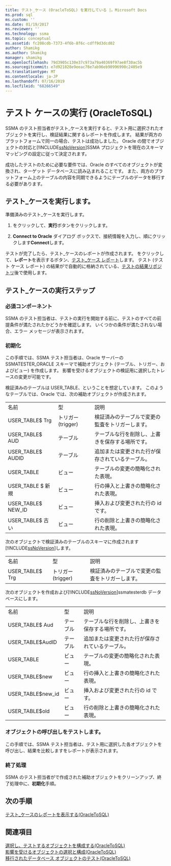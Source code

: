 ```yaml
---
title: テスト_ケース (OracleToSQL) を実行している |。Microsoft Docs
ms.prod: sql
ms.custom: ''
ms.date: 01/19/2017
ms.reviewer: ''
ms.technology: ssma
ms.topic: conceptual
ms.assetid: fc208cdb-7373-4f6b-8f6c-cdff9d3dcd02
author: Shamikg
ms.author: Shamikg
manager: shamikg
ms.openlocfilehash: 79d3905c130e37c973a79a40369f97ae8f30ac5b
ms.sourcegitcommit: e7d921828e9eeac78e7ab96eb90996990c2405e9
ms.translationtype: MT
ms.contentlocale: ja-JP
ms.lasthandoff: 07/16/2019
ms.locfileid: "68266549"
---
```

# <a name="running-test-cases-oracletosql"></a>テスト ケースの実行 (OracleToSQL)
SSMA のテスト担当者がテスト_ケースを実行すると、テスト用に選択されたオブジェクトを実行し、検証結果に関するレポートを作成します。 結果が両方のプラットフォームで同一の場合、テストは成功しました。 Oracle の間でオブジェクトの対応と[!INCLUDE[ssNoVersion](../../includes/ssnoversion-md.md)]SSMA プロジェクトを現在のスキーマ マッピングの設定に従って決定されます。  
  
成功したテストのために必要な要件では、Oracle のすべてのオブジェクトが変換され、ターゲット データベースに読み込まれることです。 また、両方のプラットフォーム上のテーブルの内容を同期できるようにテーブルのデータを移行する必要があります。  
  
## <a name="run-test-case"></a>テスト_ケースを実行します。  
準備済みのテスト_ケースを実行します。  
  
1.  をクリックして、**実行**ボタンをクリックします。  
  
2.  **Connect to Oracle**  ダイアログ ボックスで、接続情報を入力し、順にクリックします**Connect**します。  
  
テストが完了したら、テスト_ケースのレポートが作成されます。 をクリックして、**レポート**を表示するボタン、[テスト_ケース レポート](viewing-test-case-reports-oracletosql.md)します。 テスト (テスト ケース レポート) の結果がで自動的に格納されている、[テストの結果リポジトリ](using-test-repositories-oracletosql.md)後で使用します。  
  
## <a name="test-case-execution-steps"></a>テスト_ケースの実行ステップ  
  
### <a name="prerequisites"></a>必須コンポーネント  
SSMA のテスト担当者は、テストの実行を開始する前に、テストのすべての前提条件が満たされたかどうかを確認します。 いくつかの条件が満たされない場合、エラー メッセージが表示されます。  
  
### <a name="initialization"></a>初期化  
この手順では、SSMA テスト担当者は、Oracle サーバーの SSMATESTER_ORACLE スキーマで補助オブジェクト (テーブル、トリガー、およびビュー) を作成します。 影響を受けるオブジェクトの検証用に選択したトレースの変更が可能です。  
  
検証済みのテーブルは USER_TABLE、ということを想定しています。 このようなテーブルでは、Oracle では、次の補助オブジェクトが作成されます。  
  
||||  
|-|-|-|  
|名前|型|説明|  
|USER_TABLE$ Trg|トリガー (trigger)|検証済みのテーブルで変更の監査をトリガーします。|  
|USER_TABLE$ AUD|テーブル|テーブルな行を削除し、上書きを保存する場所です。|  
|USER_TABLE$ AUDID|テーブル|追加または変更された行が保存されているテーブル。|  
|USER_TABLE|ビュー|テーブルの変更の簡略化された表現。|  
|USER_TABLE $ 新規|ビュー|行の挿入と上書きの簡略化された表現。|  
|USER_TABLE$ NEW_ID|ビュー|挿入および変更された行の id です。|  
|USER_TABLE$ 古い|ビュー|行の削除と上書きの簡略化された表現。|  
  
次のオブジェクトで検証済みのテーブルのスキーマに作成されます[!INCLUDE[ssNoVersion](../../includes/ssnoversion-md.md)]します。  
  
||||  
|-|-|-|  
|名前|型|説明|  
|USER_TABLE$ Trg|トリガー (trigger)|検証済みのテーブルで変更の監査をトリガーします。|  
  
次のオブジェクトを作成および[!INCLUDE[ssNoVersion](../../includes/ssnoversion-md.md)]ssmatesterdb データベースにします。  
  
||||  
|-|-|-|  
|名前|型|説明|  
|USER_TABLE$ Aud|テーブル|テーブルな行を削除し、上書きを保存する場所です。|  
|USER_TABLE$AudID|テーブル|追加または変更された行が保存されているテーブル。|  
|USER_TABLE|ビュー|テーブルの変更の簡略化された表現。|  
|USER_TABLE$new|ビュー|行の挿入と上書きの簡略化された表現。|  
|USER_TABLE$new_id|ビュー|挿入および変更された行の id です。|  
|USER_TABLE$old|ビュー|行の削除と上書きの簡略化された表現。|  
  
### <a name="test-object-calls"></a>オブジェクトの呼び出しをテストします。  
この手順では、SSMA テスト担当者は、テスト用に選択した各オブジェクトを呼び出し、結果を比較しますをレポートが表示されます。  
  
### <a name="finalization"></a>終了処理  
SSMA のテスト担当者がで作成された補助オブジェクトをクリーンアップ、終了処理中に、**初期化**手順。  
  
## <a name="next-step"></a>次の手順  
[テスト_ケースのレポートを表示する&#40;OracleToSQL&#41;](../../ssma/oracle/viewing-test-case-reports-oracletosql.md)  
  
## <a name="see-also"></a>関連項目  
[選択し、テストするオブジェクトを構成する&#40;OracleToSQL&#41;](../../ssma/oracle/selecting-and-configuring-objects-to-test-oracletosql.md)  
[影響を受けるオブジェクトの選択と構成&#40;OracleToSQL&#41;](../../ssma/oracle/selecting-and-configuring-affected-objects-oracletosql.md)  
[移行されたデータベース オブジェクトのテスト&#40;OracleToSQL&#41;](../../ssma/oracle/testing-migrated-database-objects-oracletosql.md)  
  
